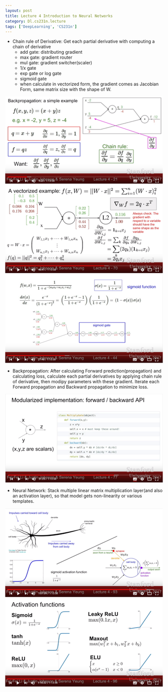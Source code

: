 ```yaml
---
layout: post
title: Lecture 4 Introduction to Neural Networks
category: Dl.cs231n.lecture
tags: ['DeepLearning', 'CS231n']
---
```


- Chain rule of Derivative: Get each partial derivative with computing a chain of derivative
  - add gate: distributing gradient
  - max gate: gradient router
  - mul gate: gradient switcher(scaler)
  - 1/x gate
  - exp gate or log gate
  - sigmoid gate
  - when calculate in vectorized form, the gradient comes as Jacobian Form, same matrix size with the shape of W.

![Simple example of chain rule](/public/img/cs231n/lec4.chain_rule.png)
![Example of chain rule in vector](/public/img/cs231n/lec4.chain_rule_vectorized_ver.png)
![Sigmoid Function](/public/img/cs231n/lec4.sigmoid_and_its_derivative.png)

- Backpropagation: After calculating Forward prediction(propagation) and calculating loss, calculate each partial derivatives by applying chain rule of derivative, then modipy parameters with these gradient. Iterate each Forward propagation and Backward propagation to minimize loss.

![Example of Forward and Backward Propagation](/public/img/cs231n/lec4.example_of_forward_backward_api.png)

- Neural Network: Stack multiple linear matrix multiplication layer(and also an activation layer), so that model gets non-linearity or various templates.

![How Neuron actually works](/public/img/cs231n/lec4.how_neuron_actually_works.png)
![Activation Functions](/public/img/cs231n/lec4.activation_functions.png)